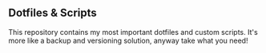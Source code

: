 ## Dotfiles & Scripts

This repository contains my most important dotfiles and custom scripts. It's more like a backup
and versioning solution, anyway take what you need!
